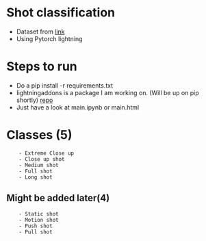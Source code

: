 # Shot classification

- Dataset from [link](https://anyirao.com/projects/ShotType.html)
- Using Pytorch lightning

# Steps to run
- Do a pip install -r requirements.txt
- lightningaddons is a package I am working on. (Will be up on pip shortly) [repo](https://github.com/SubhadityaMukherjee/shotClassification)
- Just have a look at main.ipynb or main.html

# Classes (5)
        - Extreme Close up
        - Close up shot
        - Medium shot
        - Full shot
        - Long shot

## Might be added later(4)
        - Static shot
        - Motion shot
        - Push shot
        - Pull shot
